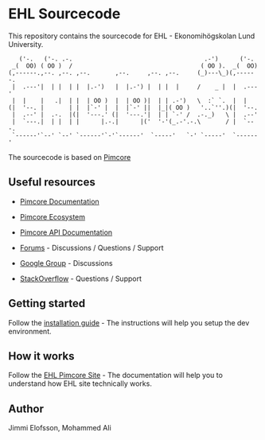 # EHL Sourcecode

This repository contains the sourcecode for EHL - Ekonomihögskolan Lund University.

```
   ('-.   ('-. .-.                                     .-')      ('-.   
 _(  OO) ( OO )  /                                    ( OO ).  _(  OO)  
(,------.,--. ,--. ,--.       ,--.     ,--. ,--.     (_)---\_)(,------. 
 |  .---'|  | |  | |  |.-')   |  |.-') |  | |  |     /    _ |  |  .---' 
 |  |    |   .|  | |  | OO )  |  | OO )|  | | .-')   \  :` `.  |  |     
(|  '--. |       | |  |`-' |  |  |`-' ||  |_|( OO )   '..`''.)(|  '--.  
 |  .--' |  .-.  |(|  '---.' (|  '---.'|  | | `-' /  .-._)   \ |  .--'  
 |  `---.|  | |  | |      |.-.|      |('  '-'(_.-'.-.\       / |  `---. 
 `------'`--' `--' `------'`-'`------'  `-----'   `-' `-----'  `------' 
```

The sourcecode is based on [Pimcore](https://github.com/pimcore/pimcore)

## Useful resources

- [Pimcore Documentation](https://pimcore.com/docs/master/Development_Documentation/)

- [Pimcore Ecosystem](https://www.pimcore.org/docs/latest/Overview/Pimcore_Ecosystem.html)

- [Pimcore API Documentation](https://www.pimcore.org/api/master/index.html)

- [Forums](https://talk.pimcore.org/) - Discussions / Questions / Support

- [Google Group](https://groups.google.com/forum/#!forum/pimcore) - Discussions

- [StackOverflow](http://stackoverflow.com/questions/tagged/pimcore) - Questions / Support

## Getting started

Follow the [installation guide](https://lu.app.box.com/notes/383975178954) - The instructions will help you setup the dev environment.

## How it works

Follow the [EHL Pimcore Site](https://lu.app.box.com/notes/384667215405) - The documentation will help you to understand how EHL site technically works.

## Author

Jimmi Elofsson,
Mohammed Ali
